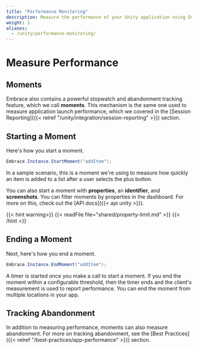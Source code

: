 ```yaml
---
title: "Performance Monitoring"
description: Measure the performance of your Unity application using Embrace
weight: 1
aliases:
  - /unity/performance-monitoring/
---
```


# Measure Performance

## Moments

Embrace also contains a powerful stopwatch and abandonment tracking feature, which we call **moments**.
This mechanism is the same one used to measure application launch performance, which we covered in the [Session Reporting]({{< relref "/unity/integration/session-reporting" >}}) section.

## Starting a Moment

Here's how you start a moment.

```csharp
Embrace.Instance.StartMoment("addItem");
```

In a sample scenario, this is a moment we're using to measure how quickly an item is added to a list after a user selects the plus button.

You can also start a moment with **properties**, an **identifier**, and **screenshots**. You can filter moments by properties in the dashboard.
For more on this, check out the [API docs]({{< api unity >}}).

{{< hint warning>}}
{{< readFile file="shared/property-limit.md" >}}
{{< /hint >}}

## Ending a Moment

Next, here's how you end a moment.

```csharp
Embrace.Instance.EndMoment("addItem");
```

A timer is started once you make a call to start a moment.
If you end the moment within a configurable threshold, then the timer ends and the client's measurement is used to report performance.
You can end the moment from multiple locations in your app.

## Tracking Abandonment

In addition to measuring performance, moments can also measure abandonment.
For more on tracking abandonment, see the [Best Practices]({{< relref "/best-practices/app-performance" >}}) section.
